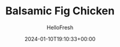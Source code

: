 ---
draft: false # Use this only for setting draft status
hidden: false # Use this to hide unwanted recipes
slug: # <post-title>
title: 'Balsamic Fig Chicken'
description: "We’re big fans of pan sauces because they’re a simple way to add extra flavor to dishes. Here, fig jam, balsamic vinegar, and fresh rosemary mingle with the *fond*—the crispy bits and drippings left by the chicken. The result is a condiment that you’ll want to drizzle all over your meat and potatoes before swiping up every bit of sweet and savory perfection."
image: https://img.hellofresh.com/f_auto,fl_lossy,q_auto,w_1200/hellofresh_s3/image/5d924cabc85ebf3ed04bfe9f-0bb2b937.jpg
date: 2024-01-10T19:10:33+00:00
author: HelloFresh

tags: ['Family Friendly']
categories: "main course"
cuisines: "American"
allergens: ['Milk']

calories: 590
preptime: ['35 minutes']
cooktime: # 180 = 3 Hours | In minutes
totaltime: PT35M
servings: 2

links:
  - description: "We’re big fans of pan sauces because they’re a simple way to add extra flavor to dishes. Here, fig jam, balsamic vinegar, and fresh rosemary mingle with the *fond*—the crispy bits and drippings left by the chicken. The result is a condiment that you’ll want to drizzle all over your meat and potatoes before swiping up every bit of sweet and savory perfection."
    website: https://www.hellofresh.com/recipes/balsamic-fig-chicken-5d924cabc85ebf3ed04bfe9f
    image: https://img.hellofresh.com/f_auto,fl_lossy,q_auto,w_1200/hellofresh_s3/image/5d924cabc85ebf3ed04bfe9f-0bb2b937.jpg
 
weight: # 1 | You can add weight to some posts to override the default sorting (date descending)

comments: false # Keep False

ingredients: ['12 ounce Yukon Gold Potatoes', '1 unit Shallot', '¼ ounce Rosemary', '1 unit Lemon', '12 ounce Chicken Breasts', '5 teaspoon Balsamic Vinegar', '2 tablespoon Fig Jam', '1 unit Chicken Stock Concentrate', '8 ounce Broccoli Florets', '1 tablespoon Olive Oil', '1 tablespoon Butter', ' Salt', ' Pepper', '1 teaspoon Vegetable Oil']

instructionTitles: ['Roast Potatoes', 'Prep and Roast Broccoli', 'Cook Chicken', 'Make Sauce', 'Toss Broccoli', 'Finish and Serve']
instructions: ['Adjust racks to top and middle positions and preheat oven to 450 degrees. Wash and dry all produce. Dice potatoes into ½-inch pieces. Toss on a baking sheet with a drizzle of olive oil, salt, and pepper. Roast on top rack, tossing halfway through, until browned and tender, 22-25 minutes.', 'Meanwhile, halve, peel, and mince shallot. Strip 1 tsp rosemary leaves from stems (2 tsp for 4 servings); discard stems and finely chop leaves. Zest and quarter lemon. Cut broccoli florets into 1-inch pieces, if necessary; toss on a second baking sheet with a drizzle of oil, salt, and pepper. Roast on middle rack until browned and tender, 12-15 minutes.', 'While broccoli roasts, pat chicken dry with paper towels; season all over with salt and pepper. Heat a drizzle of olive oil in a large pan over mediumhigh heat. Add chicken and cook until browned and cooked through, 5-7 minutes per side. Remove from pan and set aside to rest.', 'Lower heat under pan to medium; add shallot, chopped rosemary, and a drizzle of olive oil. Cook, stirring, until softened, 2-3 minutes. Stir in vinegar and jam. Simmer until syrupy, 30 seconds to 1 minute. Stir in stock concentrate and ¼ cup water (⅓ cup for 4 servings). Let reduce until thick and glossy, 2-3 minutes. Turn off heat; stir in 1 TBSP butter (2 TBSP butter for 4). Season with salt and pepper. > TIP: Add a splash of water if mixture is too thick.', 'Once broccoli is done, remove from oven and toss with lemon zest to taste.', 'Thinly slice chicken crosswise. Divide chicken, potatoes, and broccoli between plates. Drizzle chicken with sauce. Serve with lemon wedges on the side.']
---